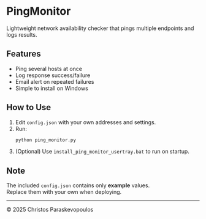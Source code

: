 # PingMonitor

Lightweight network availability checker that pings multiple endpoints and logs results.

## Features
- Ping several hosts at once
- Log response success/failure
- Email alert on repeated failures
- Simple to install on Windows

## How to Use
1. Edit `config.json` with your own addresses and settings.
2. Run:
   ```bash
   python ping_monitor.py
   ```
3. (Optional) Use `install_ping_monitor_usertray.bat` to run on startup.

## Note
The included `config.json` contains only **example** values.  
Replace them with your own when deploying.

---

© 2025 Christos Paraskevopoulos

